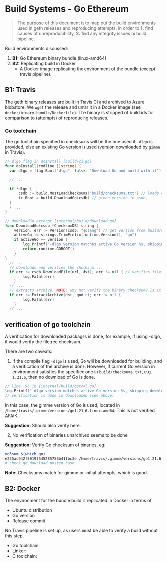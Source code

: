 # Build Systems - Go Ethereum

> The purpose of this document is to map out the build environments used in geth releases and reproducing attempts, in order to **1.** find causes of unreproducibility, **2.** find any integrity issues ni build pipeline.

Build environments discussed:

1. **B1:** Go Ethereum binary bundle (linux-amd64)
2. **B2:** Replicating build in Docker
   - A Docker image replicating the environment of the bundle (except travis pipeline).

## B1: Travis

The geth binary releases are built in Travis CI and archived to Azure blobstore.
We `wget` the release and untar it in a Docker image (see `docker/binary-bundle/Dockerfile`). The binary is stripped of build ids for comparison to (attempts) of reproducing releases.

### Go toolchain

The go toolchain specified in checksums will be the one used if `-dlgo` is provided, else an existing Go version is used (version downloaded by `gimme` in Travis).

```go
// dlgo flag in doInstall [build/ci.go]
func doInstall(cmdline []string) {
  var dlgo = flag.Bool("dlgo", false, "Download Go and build with it")

  // ...

  if *dlgo {
      csdb := build.MustLoadChecksums("build/checksums.txt") // loads checksums defined in build/checksums.txt
      tc.Root = build.DownloadGo(csdb) // given version in csdb,
  }
  / ...
}
```

```go
// downloadGo excerpt [internal/build/download.go]
func DownloadGo(csdb *ChecksumDB) string {
	version, err := Version(csdb, "golang") // get version from build/checksum.txt
  	activeGo := strings.TrimPrefix(runtime.Version(), "go")
	if activeGo == version {
		log.Printf("-dlgo version matches active Go version %s, skipping download.", activeGo)
		return runtime.GOROOT()
	}
}
  // ...
  // downloads and verifies the checksum...
  if err := csdb.DownloadFile(url, dst); err != nil { // verifies filetree hash from build/checksums.txt
		log.Fatal(err)
	}
  // ....
  // extracts archive. NOTE: why not verify the binary checksum? Is it enough with the filetree of archive?
  if err := ExtractArchive(dst, godir); err != nil {
		log.Fatal(err)
	}
  // ...
```

## verification of go toolchain

A verification for downloaded packages is done, for example, if using -dlgo, it would verify the filetree checksum.

There are two caveats:

1. If the compile flag `-dlgo` is used, Go will be downloaded for building, and a verification of the archive is done. However, if current Go version in environment satisfies the specified one in `build/checksums.txt`, e.g. `1.21.6`, then no download of Go is done.

```go
// line  96 in [internal/build/gotool.go]
log.Printf("-dlgo version matches active Go version %s, skipping download.", activeGo)
// verification is done in downloadGo (see above)
```

In this case, the gimme version of Go is used, located in `/home/travis/.gimme/versions/go1.21.6.linux.amd64`. This is not verified AFAIK.

**Suggestion:** Should also verify here.

2. No verification of binaries unarchived seems to be done

**Suggestion:** Verify Go checksum of binaries, eg:

```sh
md5sum $(which go)
e235ac942f5019f545285756b41fbc3e /home/travis/.gimme/versions/go1.21.6.linux.amd64/bin/go
# check go download posted hash
```

**Note:** Checksums match for gimme on initial attempts, which is good.

## B2: Docker

The environment for the bundle build is replicated in Docker in terms of

- Ubuntu distribution
- Go version
- Release commit

No Travis pipeline is set up, as users must be able to verify a build without this step.

- Go toolchain:
- Linker:
- C toolchain:
